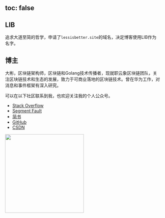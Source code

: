 toc: false
-------------

## LIB

追求大道至简的哲学，申请了`lessisbetter.site`的域名，决定博客使用LIB作为名字。

## 博主

大彬，区块链架构师，区块链和Golang技术传播者，现就职云象区块链团队，关注区块链技术和生态的发展，致力于可商业落地的区块链技术。曾在华为工作，对消息和事件框架有深入研究。

可以在以下社区联系到我，也欢迎关注我的个人公众号。

- [Stack Overflow](https://stackoverflow.com/users/4296218/james-shi)
- [Segment Fault](https://segmentfault.com/u/lessisbetter)
- [简书](https://www.jianshu.com/u/947f3ccdd481)
- [GitHub](https://github.com/shitaibin)
- [CSDN](https://me.csdn.net/m0_43499523)


<!-- ![公众号](http://cdn.lessisbetter.site/image/jpg/qrcode_together_golang.jpg) -->
<img src="http://cdn.lessisbetter.site/image/jpg/qrcode_together_golang.jpg" width="256" hegiht="30" align=center />